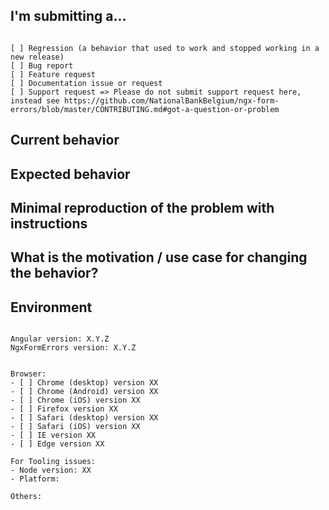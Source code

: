 <!-- Note: for support questions please use Stack Overflow: https://stackoverflow.com/questions/tagged/ngx-form-errors -->

## I'm submitting a...

<!-- Check one of the following options with "x" -->
<pre><code>
[ ] Regression (a behavior that used to work and stopped working in a new release)
[ ] Bug report  <!-- Please search GitHub for a similar issue or PR before submitting -->
[ ] Feature request
[ ] Documentation issue or request
[ ] Support request => Please do not submit support request here, instead see https://github.com/NationalBankBelgium/ngx-form-errors/blob/master/CONTRIBUTING.md#got-a-question-or-problem
</code></pre>

## Current behavior

<!-- Describe how the issue manifests. -->

## Expected behavior

<!-- Describe what the desired behavior would be. -->

## Minimal reproduction of the problem with instructions

<!--
For bug reports please provide a *MINIMAL DEMO* of the problem via https://plnkr.co or
provide a standalone git repository demonstrating the problem
-->

## What is the motivation / use case for changing the behavior?

<!-- Describe the motivation or the concrete use case. -->

## Environment

<pre><code>
Angular version: X.Y.Z
NgxFormErrors version: X.Y.Z
<!-- Check whether this is still an issue in the most recent Angular version -->

Browser:
- [ ] Chrome (desktop) version XX
- [ ] Chrome (Android) version XX
- [ ] Chrome (iOS) version XX
- [ ] Firefox version XX
- [ ] Safari (desktop) version XX
- [ ] Safari (iOS) version XX
- [ ] IE version XX
- [ ] Edge version XX
 
For Tooling issues:
- Node version: XX  <!-- run `node --version` -->
- Platform:  <!-- Mac, Linux, Windows -->

Others:
<!-- Anything else relevant?  Operating system version, IDE, package manager, HTTP server, ... -->
</code></pre>
